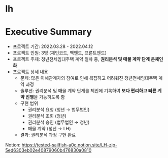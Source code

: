 # lh
# Executive Summary

- 프로젝트 기간: 2022.03.28 - 2022.04.12
- 프로젝트 인원: 3명 (체인코드, 백엔드, 프론트엔드)
- 프로젝트 주제: 청년전세임대주택 계약 절차 중, **권리분석 및 매물 계약 단계 온체인화**
- 프로젝트 상세 내용
    - 문제: 많은 이해관계자의 참여로 인해 복잡하고 어려워진 청년전세임대주택 계약 과정
    - 솔루션: 권리분석 및 매물 계약 단계를 체인에 기록하여 **보다 편리하고 빠른 계약 진행**을 가능하도록 함
    - 구현 범위
        - 권리분석 요청 (청년 → 법무법인)
        - 권리분석 조회 (청년)
        - 권리분석 승인 (법무법인 → 청년)
        - 매물 계약 (청년 → LH)
    - 결과: 권리분석 과정 구현 완료


Notion: https://tested-sailfish-a0c.notion.site/LH-zip-5ed6303eb02e40879060b476830a0810
